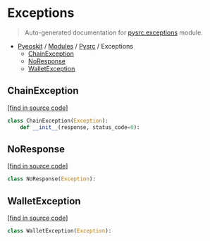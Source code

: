 # Exceptions

> Auto-generated documentation for [pysrc.exceptions](https://github.com/AMAX-DAO-DEV/pyamaxkit/blob/master/pysrc/exceptions.py) module.

- [Pyeoskit](../README.md#pyeoskit-index) / [Modules](../MODULES.md#pyeoskit-modules) / [Pysrc](index.md#pysrc) / Exceptions
    - [ChainException](#chainexception)
    - [NoResponse](#noresponse)
    - [WalletException](#walletexception)

## ChainException

[[find in source code]](https://github.com/AMAX-DAO-DEV/pyamaxkit/blob/master/pysrc/exceptions.py#L9)

```python
class ChainException(Exception):
    def __init__(response, status_code=0):
```

## NoResponse

[[find in source code]](https://github.com/AMAX-DAO-DEV/pyamaxkit/blob/master/pysrc/exceptions.py#L3)

```python
class NoResponse(Exception):
```

## WalletException

[[find in source code]](https://github.com/AMAX-DAO-DEV/pyamaxkit/blob/master/pysrc/exceptions.py#L6)

```python
class WalletException(Exception):
```
